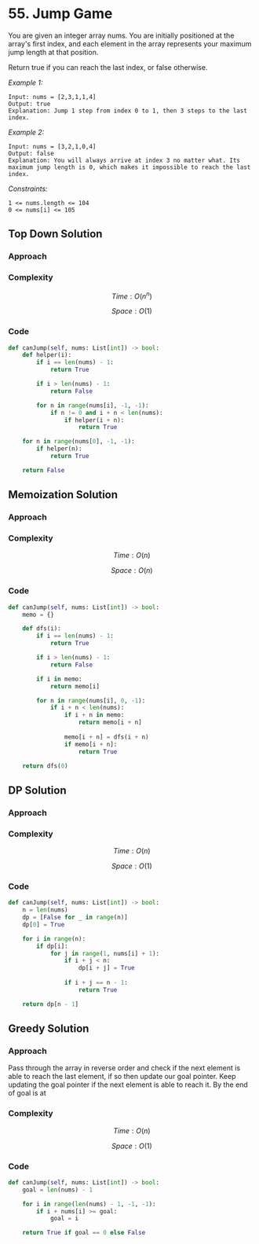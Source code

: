 # 55. Jump Game
You are given an integer array nums. You are initially positioned at the array's first index, and each element in the array represents your maximum jump length at that position.

Return true if you can reach the last index, or false otherwise.

*Example 1:*

```
Input: nums = [2,3,1,1,4]
Output: true
Explanation: Jump 1 step from index 0 to 1, then 3 steps to the last index.
```

*Example 2:*

```
Input: nums = [3,2,1,0,4]
Output: false
Explanation: You will always arrive at index 3 no matter what. Its maximum jump length is 0, which makes it impossible to reach the last index.
```

*Constraints:*

```
1 <= nums.length <= 104
0 <= nums[i] <= 105
```

## Top Down Solution

### Approach
<!-- Describe your approach to solving the problem. -->

### Complexity
$$Time: O(n^n)$$

$$Space: O(1)$$

### Code
```py
def canJump(self, nums: List[int]) -> bool:
    def helper(i):
        if i == len(nums) - 1:
            return True

        if i > len(nums) - 1:
            return False

        for n in range(nums[i], -1, -1):
            if n != 0 and i + n < len(nums):
                if helper(i + n):
                    return True

    for n in range(nums[0], -1, -1):
        if helper(n):
            return True

    return False
```

## Memoization Solution

### Approach
<!-- Describe your approach to solving the problem. -->

### Complexity
$$Time: O(n)$$

$$Space: O(n)$$

### Code
```py
def canJump(self, nums: List[int]) -> bool:
    memo = {}

    def dfs(i):
        if i == len(nums) - 1:
            return True

        if i > len(nums) - 1:
            return False

        if i in memo:
            return memo[i]

        for n in range(nums[i], 0, -1):
            if i + n < len(nums):
                if i + n in memo:
                    return memo[i + n]
                    
                memo[i + n] = dfs(i + n)
                if memo[i + n]:
                    return True

    return dfs(0)
```

## DP Solution

### Approach
<!-- Describe your approach to solving the problem. -->

### Complexity
$$Time: O(n)$$

$$Space: O(1)$$

### Code
```py
def canJump(self, nums: List[int]) -> bool:
    n = len(nums)
    dp = [False for _ in range(n)]
    dp[0] = True

    for i in range(n):
        if dp[i]:
            for j in range(1, nums[i] + 1):
                if i + j < n:
                    dp[i + j] = True
                
                if i + j == n - 1:
                    return True

    return dp[n - 1]
```

## Greedy Solution

### Approach
Pass through the array in reverse order and check if the next element is able to reach the last element, if so then update our goal pointer. Keep updating the goal pointer if the next element is able to reach it. By the end of goal is at

### Complexity
$$Time: O(n)$$

$$Space: O(1)$$

### Code
```py
def canJump(self, nums: List[int]) -> bool:
    goal = len(nums) - 1

    for i in range(len(nums) - 1, -1, -1):
        if i + nums[i] >= goal:
            goal = i

    return True if goal == 0 else False
```
